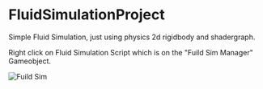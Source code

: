 # FluidSimulationProject
 
Simple Fluid Simulation, just using physics 2d rigidbody and shadergraph.

Right click on Fluid Simulation Script which is on the "Fuild Sim Manager" Gameobject.

![Fuild Sim](https://user-images.githubusercontent.com/96617579/180828543-73f8658d-ad95-4711-bc3f-bb79ff30c281.gif)
